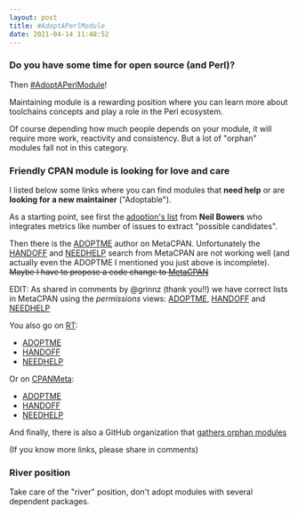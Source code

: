 ```yaml
---
layout: post
title: #AdoptAPerlModule
date: 2021-04-14 11:48:52
---
```

### Do you have some time for open source (and Perl)?

Then [#AdoptAPerlModule](http://neilb.org/2013/07/24/adopt-a-module.html)!

Maintaining module is a rewarding position where you can learn more about toolchains concepts and play a role in the Perl ecosystem.

Of course depending how much people depends on your module, it will require more work, reactivity and consistency. But a lot of "orphan" modules fall not in this category.

### Friendly CPAN module is looking for love and care
I listed below some links where you can find modules that **need help** or are **looking for a new maintainer** ("Adoptable").

As a starting point, see first the [adoption's list](https://neilb.org/adoption/) from **Neil Bowers** who integrates metrics like number of issues to extract "possible candidates".

Then there is the [ADOPTME](https://metacpan.org/author/ADOPTME) author on MetaCPAN.
Unfortunately the [HANDOFF](https://metacpan.org/author/HANDOFF) and [NEEDHELP](https://metacpan.org/author/NEEDHELP) search from MetaCPAN are not working well (and actually even the ADOPTME I mentioned you just above is incomplete). ~~Maybe I have to propose a code change to [MetaCPAN](https://github.com/metacpan/metacpan-web)~~

EDIT: As shared in comments by @grinnz (thank you!!) we have correct lists in MetaCPAN using the *permissions* views:  [ADOPTME](https://metacpan.org/permission/author/ADOPTME), [HANDOFF](https://metacpan.org/permission/author/HANDOFF) and [NEEDHELP](https://metacpan.org/permission/author/NEEDHELP)

You also go on [RT](https://rt.cpan.org/Public/):
- [ADOPTME](https://rt.cpan.org/Public/Dist/ByMaintainer.html?Name=ADOPTME)
- [HANDOFF](https://rt.cpan.org/Public/Dist/ByMaintainer.html?Name=HANDOFF)
- [NEEDHELP](https://rt.cpan.org/Public/Dist/ByMaintainer.html?Name=NEEDHELP)

Or on [CPANMeta](https://cpanmeta.grinnz.com/):
- [ADOPTME](https://cpanmeta.grinnz.com/perms?author=ADOPTME&module=&match_mode=exact)
- [HANDOFF](https://cpanmeta.grinnz.com/perms?author=HANDOFF&module=&match_mode=exact)
- [NEEDHELP](https://cpanmeta.grinnz.com/perms?author=NEEDHELP&module=&match_mode=exact)

And finally, there is also a GitHub organization that [gathers orphan modules](https://github.com/CPAN-Adoptable-Modules)

(If you know more links, please share in comments)

### River position
Take care of the "river" position, don't adopt modules with several dependent packages.  

